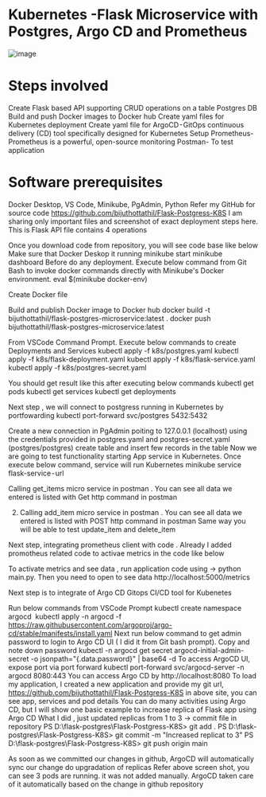 # Kubernetes -Flask Microservice with Postgres, Argo CD and Prometheus
![image](https://github.com/user-attachments/assets/94e577e5-bcf5-4ffc-b0ed-a187055cd203)

# Steps involved
Create Flask based API supporting CRUD operations on a table
Postgres DB
Build and push Docker images to Docker hub
Create yaml files for Kubernetes deployment
Create yaml file for ArgoCD - GitOps continuous delivery (CD) tool specifically designed for Kubernetes
Setup Prometheus- Prometheus is a powerful, open-source monitoring
Postman- To test application

# Software prerequisites
Docker Desktop, VS Code, Minikube, PgAdmin, Python
Refer my GitHub for source code https://github.com/bijuthottathil/Flask-Postgress-K8S
I am sharing only important files and screenshot of exact deployment steps here.
This is Flask API file contains 4 operations

Once you download code from repository, you will see code base like below
Make sure that Docker Deskop it running
minikube start
minikube dashboard
Before do any deployment. Execute below command from Git Bash to invoke docker commands directly with Minikube's Docker environment.
eval $(minikube docker-env)

Create Docker file

Build and publish Docker image to Docker hub
docker build -t bijuthottathil/flask-postgres-microservice:latest .
docker push bijuthottathil/flask-postgres-microservice:latest

From VSCode Command Prompt. Execute below commands to create Deployments and Services
kubectl apply -f k8s/postgres.yaml
kubectl apply -f k8s/flask-deployment.yaml
kubectl apply -f k8s/flask-service.yaml
kubectl apply -f k8s/postgres-secret.yaml

You should get result like this after executing below commands
kubectl get pods
kubectl get services
kubectl get deployments

Next step , we will connect to postgress running in Kubernetes by portfowarding
kubectl port-forward svc/postgres 5432:5432

Create a new connection in PgAdmin poiting to 127.0.0.1 (localhost) using the credentials provided in postgres.yaml and postgres-secret.yaml (postgres/postgres)
create table and insert few records in the table
Now we are going to test functionality starting App service in Kubernetes. Once execute below command, service will run Kubernetes
minikube service flask-service - url

Calling get_items micro service in postman . You can see all data we entered is listed with Get http command in postman

2. Calling add_item micro service in postman . You can see all data we entered is listed with POST http command in postman
Same way you will be able to test update_item and delete_item

Next step, integrating prometheus client with code . Already I added promotheus related code to activae metrics in the code like below   

To activate metrics and see data , run application code using → python main.py. Then you need to open to see data
http://localhost:5000/metrics  

Next step is to integrate of Argo CD Gitops CI/CD tool for Kubenetes  

Run below commands from VSCode Prompt
kubectl create namespace argocd
 kubectl apply -n argocd -f https://raw.githubusercontent.com/argoproj/argo-cd/stable/manifests/install.yaml
Next run below command to get admin password to login to Argo CD UI ( I did it from Git bash prompt). Copy and note down password
kubectl -n argocd get secret argocd-initial-admin-secret -o jsonpath="{.data.password}" | base64 -d
To access ArgoCD UI, expose port via port forward
kubectl port-forward svc/argocd-server -n argocd 8080:443
You can access Argo CD by http://localhost:8080
To load my application, I created a new application and provide my git url, https://github.com/bijuthottathil/Flask-Postgress-K8S
in above site, you can see app, services and pod details
You can do many activities using Argo CD, but I will show one basic example to increase replica of Flask app using Argo CD
What I did , just updated replicas from 1 to 3 → commit file in repository
PS D:\flask-postgres\Flask-Postgress-K8S> git add .
PS D:\flask-postgres\Flask-Postgress-K8S> git commit -m "Increased replicat to 3"
PS D:\flask-postgres\Flask-Postgress-K8S> git push origin main

As soon as we committed our changes in github, ArgoCD will automatically sync our change do upgradation of replicas
Refer above screen shot, you can see 3 pods are running. it was not added manually. ArgoCD taken care of it automatically based on the change in github repository
